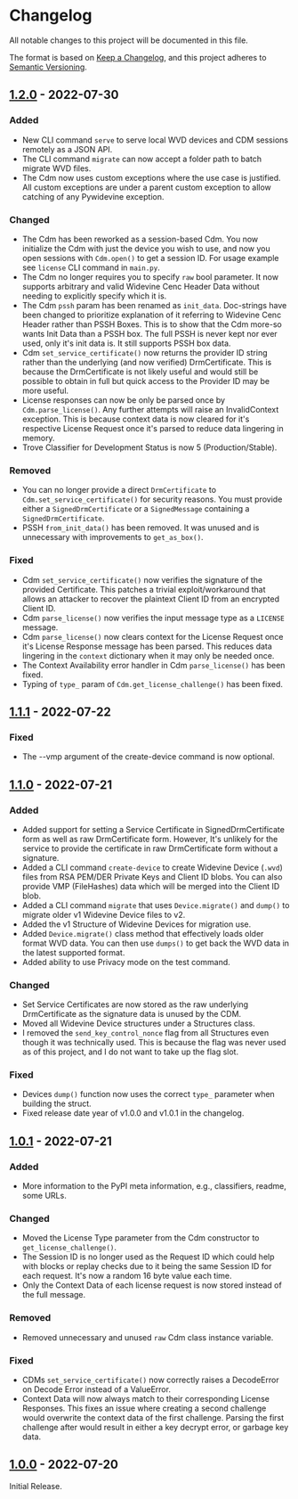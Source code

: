 # Changelog

All notable changes to this project will be documented in this file.

The format is based on [Keep a Changelog](https://keepachangelog.com/en/1.0.0/),
and this project adheres to [Semantic Versioning](https://semver.org/spec/v2.0.0.html).

## [1.2.0] - 2022-07-30

### Added

- New CLI command `serve` to serve local WVD devices and CDM sessions remotely as a JSON API.
- The CLI command `migrate` can now accept a folder path to batch migrate WVD files.
- The Cdm now uses custom exceptions where the use case is justified. All custom exceptions are under a parent custom
  exception to allow catching of any Pywidevine exception.

### Changed

- The Cdm has been reworked as a session-based Cdm. You now initialize the Cdm with just the device you wish to use,
  and now you open sessions with `Cdm.open()` to get a session ID. For usage example see `license` CLI command in
  `main.py`.
- The Cdm no longer requires you to specify `raw` bool parameter. It now supports arbitrary and valid Widevine Cenc
 Header Data without needing to explicitly specify which it is.
- The Cdm `pssh` param has been renamed as `init_data`. Doc-strings have been changed to prioritize explanation of it
  referring to Widevine Cenc Header rather than PSSH Boxes. This is to show that the Cdm more-so wants Init Data than
  a PSSH box. The full PSSH is never kept nor ever used, only it's init data is. It still supports PSSH box data.
- Cdm `set_service_certificate()` now returns the provider ID string rather than the underlying (and now verified)
  DrmCertificate. This is because the DrmCertificate is not likely useful and would still be possible to obtain in full
  but quick access to the Provider ID may be more useful.
- License responses can now be only be parsed once by `Cdm.parse_license()`. Any further attempts will raise an
  InvalidContext exception. This is because context data is now cleared for it's respective License Request once it's
  parsed to reduce data lingering in memory.
- Trove Classifier for Development Status is now 5 (Production/Stable).

### Removed

- You can no longer provide a direct `DrmCertificate` to `Cdm.set_service_certificate()` for security reasons.
  You must provide either a `SignedDrmCertificate` or a `SignedMessage` containing a `SignedDrmCertificate`.
- PSSH `from_init_data()` has been removed. It was unused and is unnecessary with improvements to `get_as_box()`.

### Fixed

- Cdm `set_service_certificate()` now verifies the signature of the provided Certificate. This patches a trivial
  exploit/workaround that allows an attacker to recover the plaintext Client ID from an encrypted Client ID.
- Cdm `parse_license()` now verifies the input message type as a `LICENSE` message.
- Cdm `parse_license()` now clears context for the License Request once it's License Response message has been parsed.
  This reduces data lingering in the `context` dictionary when it may only be needed once.
- The Context Availability error handler in Cdm `parse_license()` has been fixed.
- Typing of `type_` param of `Cdm.get_license_challenge()` has been fixed.

## [1.1.1] - 2022-07-22

### Fixed

- The --vmp argument of the create-device command is now optional.

## [1.1.0] - 2022-07-21

### Added

- Added support for setting a Service Certificate in SignedDrmCertificate form as well as raw DrmCertificate form.
  However, It's unlikely for the service to provide the certificate in raw DrmCertificate form without a signature.
- Added a CLI command `create-device` to create Widevine Device (`.wvd`) files from RSA PEM/DER Private Keys and
  Client ID blobs. You can also provide VMP (FileHashes) data which will be merged into the Client ID blob.
- Added a CLI command `migrate` that uses `Device.migrate()` and `dump()` to migrate older v1 Widevine Device files
  to v2.
- Added the v1 Structure of Widevine Devices for migration use.
- Added `Device.migrate()` class method that effectively loads older format WVD data. You can then use `dumps()` to
  get back the WVD data in the latest supported format.
- Added ability to use Privacy mode on the test command.

### Changed

- Set Service Certificates are now stored as the raw underlying DrmCertificate as the signature data is unused by
  the CDM.
- Moved all Widevine Device structures under a Structures class.
- I removed the `send_key_control_nonce` flag from all Structures even though it was technically used.
  This is because the flag was never used as of this project, and I do not want to take up the flag slot.

### Fixed

- Devices `dump()` function now uses the correct `type_` parameter when building the struct.
- Fixed release date year of v1.0.0 and v1.0.1 in the changelog.

## [1.0.1] - 2022-07-21

### Added

- More information to the PyPI meta information, e.g., classifiers, readme, some URLs.

### Changed

- Moved the License Type parameter from the Cdm constructor to `get_license_challenge()`.
- The Session ID is no longer used as the Request ID which could help with blocks or replay checks due
  to it being the same Session ID for each request. It's now a random 16 byte value each time.
- Only the Context Data of each license request is now stored instead of the full message.

### Removed

- Removed unnecessary and unused `raw` Cdm class instance variable.

### Fixed

- CDMs `set_service_certificate()` now correctly raises a DecodeError on Decode Error instead of a ValueError.
- Context Data will now always match to their corresponding License Responses. This fixes an issue where creating
  a second challenge would overwrite the context data of the first challenge. Parsing the first challenge after
  would result in either a key decrypt error, or garbage key data.

## [1.0.0] - 2022-07-20

Initial Release.

[1.2.0]: https://github.com/rlaphoenix/pywidevine/releases/tag/v1.2.0
[1.1.1]: https://github.com/rlaphoenix/pywidevine/releases/tag/v1.1.1
[1.1.0]: https://github.com/rlaphoenix/pywidevine/releases/tag/v1.1.0
[1.0.1]: https://github.com/rlaphoenix/pywidevine/releases/tag/v1.0.1
[1.0.0]: https://github.com/rlaphoenix/pywidevine/releases/tag/v1.0.0
